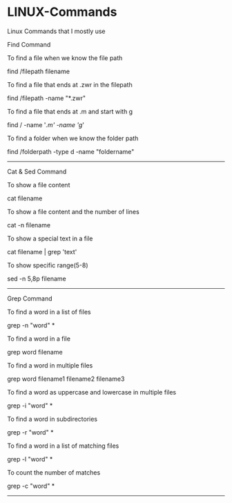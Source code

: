 # LINUX-Commands
Linux Commands that I mostly use


Find Command

To find a file when we know the file path

find /filepath filename 



To find a file that ends at .zwr in the filepath

find /filepath -name "*.zwr"



To find a file that ends at .m and start with g

find / -name '*.m' -name 'g*'



To find a folder when we know the folder path

find /folderpath -type d -name "foldername"

-----------------------------------------------------------------------

Cat & Sed Command

To show a file content

cat filename



To show a file content and the number of lines

cat -n filename



To show a special text in a file 

cat filename | grep 'text'



To show specific range(5-8)

sed -n 5,8p filename

-----------------------------------------------------------------------

Grep Command

To find a word in a list of files

grep -n "word" *



To find a word in a file 

grep word filename




To find a word in multiple files 

grep word filename1 filename2 filename3



To find a word as uppercase and lowercase in multiple files

grep -i "word" *



To find a word in subdirectories

grep -r "word" *



To find a word in a list of matching files

grep -l "word" *



To count the number of matches 

grep -c "word" *

-----------------------------------------------------------------------








